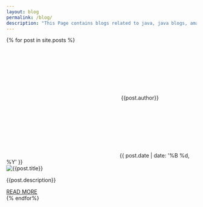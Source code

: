 ```yaml
---
layout: blog
permalink: /blog/
description: "This Page contains blogs related to java, java blogs, amazon S3 blogs"
---
```

<div id="blog-posts">
<div class="grid-container">
{% for post in site.posts %}
<div class="card">
  <div class="card-info">
      <span class="user-profile">
        <svg class="svg-icon">
          <use xlink:href="#user-profile" />
        </svg>
        {{post.author}}
      </span>  
    <span class="clockCont">
      <svg class="svg-icon">
            <use xlink:href="#timer" />
          </svg>{{ post.date | date: '%B %d, %Y' }}</span>
  </div>
  <div class="bg-img test">
    <img loading="lazy" class="object-fit" alt="{{post.title}}" src="{{post.image}}">
  </div>
  <div class="content">    
    <p>{{post.description}}</p>
    <a href='{{post.url}}'> READ MORE</a>
  </div>
</div>
{% endfor%}
</div>
</div>
